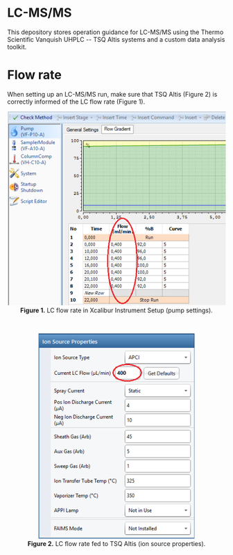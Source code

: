 # LC-MS/MS
This depository stores operation guidance for LC-MS/MS using the Thermo Scientific Vanquish UHPLC -- TSQ Altis systems and a custom data analysis toolkit.

# Flow rate
When setting up an LC-MS/MS run, make sure that TSQ Altis (Figure 2) is correctly informed of the LC flow rate (Figure 1).

<p align="center">
  <img width="540" alt="image" src="https://raw.githubusercontent.com/CreLox/LC-MS-MS/main/assets/VanquishUHPLCFlowRate.png"><br>
  <b>Figure 1.</b> LC flow rate in Xcalibur Instrument Setup (pump settings).
</p>
<br>
<p align="center">
  <img width="360" alt="image" src="https://raw.githubusercontent.com/CreLox/LC-MS-MS/main/assets/TSQAltisFlowRate.png"><br>
  <b>Figure 2.</b> LC flow rate fed to TSQ Altis (ion source properties).
</p>

